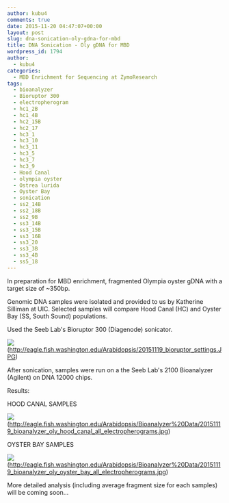 ```yaml
---
author: kubu4
comments: true
date: 2015-11-20 04:47:07+00:00
layout: post
slug: dna-sonication-oly-gdna-for-mbd
title: DNA Sonication - Oly gDNA for MBD
wordpress_id: 1794
author:
  - kubu4
categories:
  - MBD Enrichment for Sequencing at ZymoResearch
tags:
  - bioanalyzer
  - Bioruptor 300
  - electropherogram
  - hc1_2B
  - hc1_4B
  - hc2_15B
  - hc2_17
  - hc3_1
  - hc3_10
  - hc3_11
  - hc3_5
  - hc3_7
  - hc3_9
  - Hood Canal
  - olympia oyster
  - Ostrea lurida
  - Oyster Bay
  - sonication
  - ss2_14B
  - ss2_18B
  - ss2_9B
  - ss3_14B
  - ss3_15B
  - ss3_16B
  - ss3_20
  - ss3_3B
  - ss3_4B
  - ss5_18
---
```


In preparation for MBD enrichment, fragmented Olympia oyster gDNA with a target size of ~350bp.

Genomic DNA samples were isolated and provided to us by Katherine Silliman at UIC. Selected samples will compare Hood Canal (HC) and Oyster Bay (SS, South Sound) populations.

Used the Seeb Lab's Bioruptor 300 (Diagenode) sonicator.

![](https://eagle.fish.washington.edu/Arabidopsis/20151119_bioruptor_settings.JPG)(http://eagle.fish.washington.edu/Arabidopsis/20151119_bioruptor_settings.JPG)

After sonication, samples were run on a the Seeb Lab's 2100 Bioanalyzer (Agilent) on DNA 12000 chips.

Results:

HOOD CANAL SAMPLES

![](https://eagle.fish.washington.edu/Arabidopsis/Bioanalyzer%20Data/20151119_bioanalyzer_oly_hood_canal_all_electropherograms.jpg)(http://eagle.fish.washington.edu/Arabidopsis/Bioanalyzer%20Data/20151119_bioanalyzer_oly_hood_canal_all_electropherograms.jpg)



OYSTER BAY SAMPLES

![](https://eagle.fish.washington.edu/Arabidopsis/Bioanalyzer%20Data/20151119_bioanalyzer_oly_oyster_bay_all_electropherograms.jpg)(http://eagle.fish.washington.edu/Arabidopsis/Bioanalyzer%20Data/20151119_bioanalyzer_oly_oyster_bay_all_electropherograms.jpg)

More detailed analysis (including average fragment size for each samples) will be coming soon...
